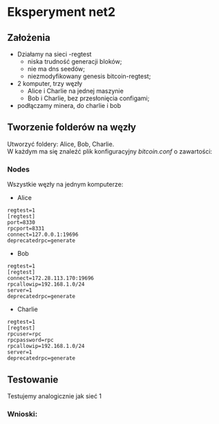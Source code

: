 # Eksperyment net2
## Założenia
* Działamy na sieci -regtest 
	* niska trudność generacji bloków;
	* nie ma dns seedów;
	* niezmodyfikowany genesis bitcoin-regtest;
* 2 komputer, trzy węzły 
	* Alice i Charlie na jednej maszynie
	* Bob i Charlie, bez przesłonięcia configami;
* podłączamy minera, do charlie i bob
## Tworzenie folderów na węzły
Utworzyć foldery: Alice, Bob, Charlie.  
W każdym ma się znaleźć plik konfiguracyjny _bitcoin.conf_ o zawartości:

### Nodes
Wszystkie węzły na jednym komputerze:
* Alice
```
regtest=1
[regtest]
port=8330
rpcport=8331
connect=127.0.0.1:19696
deprecatedrpc=generate
```
* Bob
```
regtest=1 
[regtest]
connect=172.28.113.170:19696
rpcallowip=192.168.1.0/24
server=1
deprecatedrpc=generate
```
* Charlie
```
regtest=1
[regtest]
rpcuser=rpc
rpcpassword=rpc
rpcallowip=192.168.1.0/24
server=1
deprecatedrpc=generate
```
## Testowanie
Testujemy analogicznie jak sieć 1
### Wnioski:




